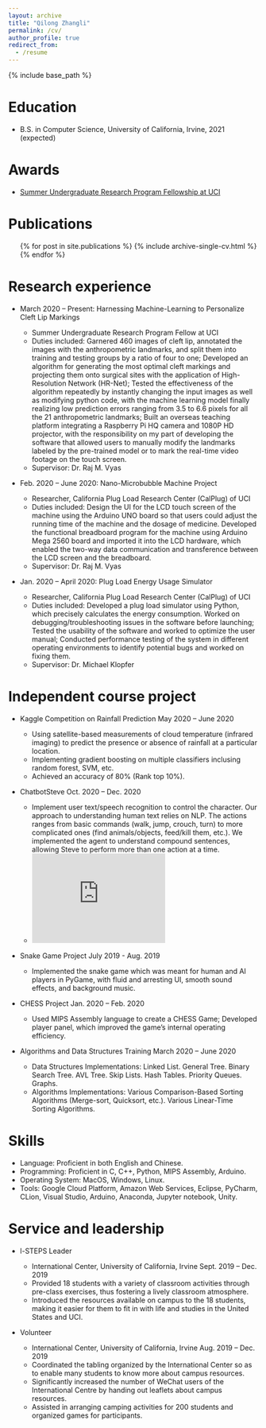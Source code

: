 ```yaml
---
layout: archive
title: "Qilong Zhangli"
permalink: /cv/
author_profile: true
redirect_from:
  - /resume
---
```


{% include base_path %}

Education
======
* B.S. in Computer Science, University of California, Irvine, 2021 (expected)

Awards
======
* [Summer Undergraduate Research Program Fellowship at UCI](https://www.urop.uci.edu/SURP/Recipients/grant_recipients.pdf)


Publications
======
  <ul>{% for post in site.publications %}
    {% include archive-single-cv.html %}
  {% endfor %}</ul>


Research experience
======
* March 2020 – Present: Harnessing Machine-Learning to Personalize Cleft Lip Markings
  * Summer Undergraduate Research Program Fellow at UCI
  * Duties included: Garnered 460 images of cleft lip, annotated the images with the anthropometric landmarks, and split them into training and testing groups by a ratio of four to one; Developed an algorithm for generating the most optimal cleft markings and projecting them onto surgical sites with the application of High-Resolution Network (HR-Net); Tested the effectiveness of the algorithm repeatedly by instantly changing the input images as well as modifying python code, with the machine learning model finally realizing low prediction errors ranging from 3.5 to 6.6 pixels for all the 21 anthropometric landmarks; Built an overseas teaching platform integrating a Raspberry Pi HQ camera and 1080P HD projector, with the responsibility on my part of developing the software that allowed users to manually modify the landmarks labeled by the pre-trained model or to mark the real-time video footage on the touch screen.
  * Supervisor: Dr. Raj M. Vyas

* Feb. 2020 – June 2020: Nano-Microbubble Machine Project
  * Researcher, California Plug Load Research Center (CalPlug) of UCI
  * Duties included: Design the UI for the LCD touch screen of the machine using the Arduino UNO board so that users could adjust the running time of the machine and the dosage of medicine. Developed the functional breadboard program for the machine using Arduino Mega 2560 board and imported it into the LCD hardware, which enabled the two-way data communication and transference between the LCD screen and the breadboard.
  * Supervisor: Dr. Raj M. Vyas

* Jan. 2020 – April 2020: Plug Load Energy Usage Simulator
  * Researcher, California Plug Load Research Center (CalPlug) of UCI
  * Duties included: Developed a plug load simulator using Python, which precisely calculates the energy consumption. Worked on debugging/troubleshooting issues in the software before launching; Tested the usability of the software and worked to optimize the user manual; Conducted performance testing of the system in different operating environments to identify potential bugs and worked on fixing them.
  * Supervisor: Dr. Michael Klopfer
 
 
Independent course project
======
* Kaggle Competition on Rainfall Prediction  May 2020 – June 2020
  * Using satellite-based measurements of cloud temperature (infrared imaging) to predict the presence or absence of rainfall at a particular location.
  * Implementing gradient boosting on multiple classifiers inclusing random forest, SVM, etc.
  * Achieved an accuracy of 80% (Rank top 10%).

* ChatbotSteve  Oct. 2020 – Dec. 2020
  * Implement user text/speech recognition to control the character. Our approach to understanding human text relies on NLP. The actions ranges from basic commands (walk, jump, crouch, turn) to more complicated ones (find animals/objects, feed/kill them, etc.). We implemented the agent to understand compound sentences, allowing Steve to perform more than one action at a time.
  * <iframe width="268" height="180" src="https://www.youtube.com/embed/-h_ab_9RHSw" frameborder="0" allow="accelerometer; autoplay; clipboard-write; encrypted-media; gyroscope; picture-in-picture" allowfullscreen></iframe>

* Snake Game Project  July 2019 - Aug. 2019
  * Implemented the snake game which was meant for human and AI players in PyGame, with fluid and arresting UI, smooth sound effects, and background music.

* CHESS Project  Jan. 2020 – Feb. 2020
  * Used MIPS Assembly language to create a CHESS Game; Developed player panel, which improved the game’s internal operating efficiency.

* Algorithms and Data Structures Training  March 2020 – June 2020
  * Data Structures Implementations: Linked List. General Tree. Binary Search Tree. AVL Tree. Skip Lists. Hash Tables. Priority Queues. Graphs.
  * Algorithms Implementations: Various Comparison-Based Sorting Algorithms (Merge-sort, Quicksort, etc.). Various Linear-Time Sorting Algorithms.


Skills
======
* Language: Proficient in both English and Chinese.
* Programming: Proficient in C, C++, Python, MIPS Assembly, Arduino.
* Operating System: MacOS, Windows, Linux.
* Tools: Google Cloud Platform, Amazon Web Services, Eclipse, PyCharm, CLion, Visual Studio, Arduino, Anaconda, Jupyter notebook, Unity.


Service and leadership
======
* l-STEPS Leader
  * International Center, University of California, Irvine Sept. 2019 – Dec. 2019
  * Provided 18 students with a variety of classroom activities through pre-class exercises, thus fostering a lively classroom atmosphere.
  * Introduced the resources available on campus to the 18 students, making it easier for them to fit in with life and studies in the United States and UCI.

* Volunteer
  * International Center, University of California, Irvine Aug. 2019 – Dec. 2019
  * Coordinated the tabling organized by the International Center so as to enable many students to know more about campus resources.
  * Significantly increased the number of WeChat users of the International Centre by handing out leaflets about campus resources.
  * Assisted in arranging camping activities for 200 students and organized games for participants.




